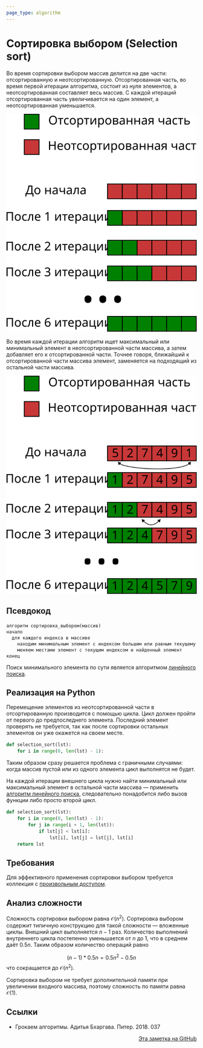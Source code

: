 ```yaml
---
page_type: algorithm
---
```


# Сортировка выбором (Selection sort)

Во время сортировки выбором массив делится на две части: отсортированную и неотсортированную. Отсортированная часть, во время первой итерации алгоритма, состоит из нуля элементов, а неотсортированная составляет весь массив. С каждой итераций отсортированная часть увеличивается на один элемент, а неотсортированная уменьшается.

![](images/selection_sort01.svg)

Во время каждой итерации алгоритм ищет максимальный или минимальный элемент в неотсортированной части массива, а затем добавляет его к отсортированной части. Точнее говоря, ближайший к отсортированной части массива элемент, заменяется на подходящий из остальной части массива.

![](images/selection_sort02.svg)


## Псевдокод

```
алгоритм сортировка_выбором(массив)
начало
  для каждого индекса в массиве
    находим минимальным элемент с индексом большим или равным текущему
    меняем местами элемент с текущим индексом и найденный элемент
конец
```

Поиск минимального элемента по сути является алгоритмом [линейного поиска](20221023135032.md).

## Реализация на Python

Перемещение элементов из неотсортированной части в отсортированную производится с помощью цикла. Цикл должен пройти от первого до предпоследнего элемента. Последний элемент проверять не требуется, так как после сортировки остальных элементов он уже окажется на своем месте.

```python
def selection_sort(lst):
    for i in range(0, len(lst) - 1):
```

Таким образом сразу решается проблема с граничными случаями: когда массив пустой или из одного элемента цикл выполнятся не будет.

На каждой итерации внешнего цикла нужно найти минимальный или максимальный элемент в остальной части массива — применить [алгоритм линейного поиска](20221023135032.md), следовательно понадобится либо вызов функции либо просто второй цикл.

```python
def selection_sort(lst):
    for i in range(0, len(lst) - 1):
        for j in range(i + 1, len(lst)):
            if lst[j] < lst[i]:
                lst[i], lst[j] = lst[j], lst[i]
    return lst
```

## Требования

Для эффективного применения сортировки выбором требуется коллекция с [произвольным доступом](20221108225121.md).

## Анализ сложности

Сложность сортировки выбором равна $\mathcal{O}(n^2)$. Сортировка выбором содержит типичную конструкцию для такой сложности — вложенные циклы. Внешний цикл выполняется $n - 1$ раз. Количество выполнений внутреннего цикла постепенно уменьшается от $n$ до $1$, что в среднем даёт $0.5n$. Таким образом количество операций равно

$$
(n - 1) * 0.5n = 0.5n^2 - 0.5n
$$
что сокращается до $\mathcal{O}(n^2)$.

Сортировка выбором не требует дополнительной памяти при увеличении входного массива, поэтому сложность по памяти равна $\mathcal{O(1)}$.

## Ссылки

- Грокаем алгоритмы. Адитья Бхаргава. Питер. 2018. 037



<p v-pre style="text-align: right">
  <a href="https://github.com/Kverde/algorithms/blob/main/source/20221023134905.md">
  Эта заметка на GitHub
  </a>
</p>
